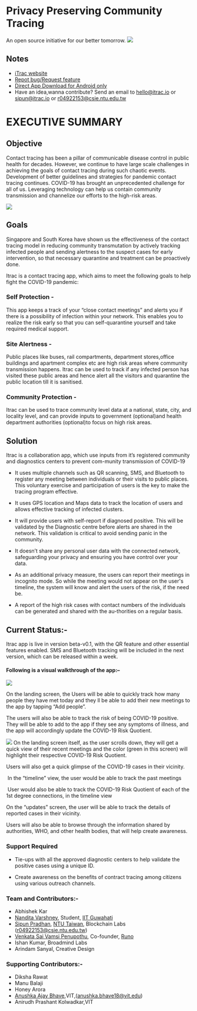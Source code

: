 # Privacy Preserving Community Tracing
An open source initiative for our better tomorrow.
![](https://github.com/broadmind-admin/iTrac-Info/blob/master/images/iTrac.png)
## Notes
- [iTrac website](http://www.itrac.io)
- [Repot bug/Request feature](https://forms.gle/paeLw5roMYm63rM96)
- [Direct App Download for Android only](https://drive.google.com/file/d/1JRr1lWCH78jjVvDdmQ2Zn0VrLH98sZqk/view?usp=sharing)
- Have an idea,wanna contribute? Send an email to hello@itrac.io or sipun@itrac.io or r04922153@csie.ntu.edu.tw

# EXECUTIVE SUMMARY

## Objective
Contact tracing has been a pillar of communicable disease control in public health for decades. However, we  continue to have large scale challenges in achieving the goals of contact tracing during such chaotic events. Development of better guidelines and strategies for pandemic contact tracing continues. COVID-19 has brought an unprecedented challenge for all of us. Leveraging technology can help us contain community transmission and channelize our efforts to the high-risk areas.

![](https://user-images.githubusercontent.com/54904421/78705361-f0519380-793f-11ea-8b98-8e2fbe7c0a29.jpeg)

## Goals
Singapore and South Korea have shown us the effectiveness of the contact tracing model in reducing community transmutation by actively tracking infected people and sending alertness to the suspect cases for early intervention, so that necessary quarantine and treatment can be proactively done.

Itrac is a contact tracing app, which aims to meet the following goals to help fight the COVID-19 pandemic:

### Self Protection - 
This app keeps a track of your “close contact meetings” and alerts you if there is a possibility of infection within your network. This enables you to realize the risk early so that you can self-quarantine yourself and take required medical support.

### Site Alertness - 
Public places like buses, rail compartments, department stores,office buildings and apartment complex etc are high risk areas where community transmission happens. Itrac can be used to track if any infected person has visited these public areas and hence alert all the visitors and quarantine the public location till it is sanitised.

### Community Protection - 
Itrac can be used to trace community level data at a national, state, city, and locality level, and can provide inputs to government (optional)and health department authorities (optional)to focus on high risk areas. 

## Solution
Itrac is a collaboration app, which use inputs from it’s registered community and diagnostics centers to prevent com-munity transmission of COVID-19

-	It uses multiple channels such as QR scanning, SMS, and Bluetooth to register any meeting between individuals or their visits to public places. This voluntary exercise and participation of users is the key to make the tracing program effective.

-	It uses GPS location and Maps data to track the location of users and allows effective tracking of infected clusters.

-	It will provide users with self-report if diagnosed positive. This will be validated by the Diagnostic centre before alerts are shared in the network. This validation is critical to avoid sending panic in the community.

-	It doesn’t share any personal user data with the connected network, safeguarding your privacy and ensuring you have control over your data.

-	As an additional privacy measure, the users can report their meetings in incognito mode. So while the meeting would not appear on the user's timeline, the system will know and alert the users of the risk, if the need be.
-	A report of the high risk cases with contact numbers of the individuals can be generated and shared with the au-thorities on a regular basis. 

## Current Status:-
Itrac app is live in version beta-v0.1, with the QR feature and other essential features enabled. SMS and Bluetooth tracking will be included in the next version, which can be released within a week. 

#### Following is a visual walkthrough of the app:– 

 	
![](https://github.com/broadmind-admin/iTrac-Info/blob/master/images/Home%20.png)

On the landing screen, the Users will be able to quickly track how many people they have met today and they ll be able to add their new meetings to the app by tapping “Add people”.


The users will also be able to track the risk of being COVID-19 positive. They will be able to add to the app if they see any symptoms of illness, and the app will accordingly update the COVID-19 Risk Quotient.
 	
![](https://github.com/broadmind-admin/iTrac-Info/blob/master/images/Home-scrolled.png)
On the landing screen itself, as the user scrolls down, they will get a quick view of their recent meetings and the color (green in this screen) will highlight their respective COVID-19 Risk Quotient.


Users will also get a quick glimpse of the COVID-19 cases in their vicinity.
	
 	

![]()
In the “timeline” view, the user would be able to track the past meetings



![]()
User would also be able to track the COVID-19 Risk Quotient of each of the 1st degree connections, in the timeline view
 	






On the “updates” screen, the user will be able to track the details of reported cases in their vicinity. 





Users will also be able to browse through the information shared by authorities, WHO, and other health bodies, that will help create awareness.
   

### Support Required
-	Tie-ups with all the approved diagnostic centers to help validate the positive cases using a unique ID.

-	Create awareness on the benefits of contract tracing among citizens using various outreach channels. 



### Team and Contributors:-

- Abhishek Kar
- [Nandita Varshney](https://www.linkedin.com/in/here-nv/), Student, [IIT Guwahati](http://www.iitg.ac.in/)
- [Sipun Pradhan](https://www.linkedin.com/in/sipunpradhan/), [NTU Taiwan](https://www.ntu.edu.tw/english/), Blockchain Labs (r04922153@csie.ntu.edu.tw)
- [Venkata Sai Vamsi Penupothu](https://www.linkedin.com/in/venkata-sai-vamsi-penupothu-64922552/), Co-founder,  [Runo](https://runo.in/)
- Ishan Kumar, Broadmind Labs 
- Arindam Sanyal, Creative Design

### Supporting Contributors:-

- Diksha Rawat
- Manu Balaji
- Honey Arora
- [Anushka Ajay Bhave](https://www.linkedin.com/in/anushka-bhave-8b9617193/),VIT,(anushka.bhave18@vit.edu)
- Anirudh Prashant Kolwadkar,VIT
